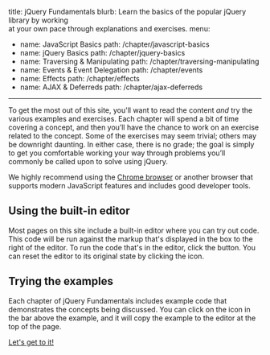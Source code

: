title: jQuery Fundamentals
blurb: Learn the basics of the popular jQuery library by working <br>at your own pace through explanations and exercises.
menu:
  - name: JavaScript Basics
    path: /chapter/javascript-basics
  - name: jQuery Basics
    path: /chapter/jquery-basics
  - name: Traversing & Manipulating
    path: /chapter/traversing-manipulating
  - name: Events & Event Delegation
    path: /chapter/events
  - name: Effects
    path: /chapter/effects
  - name: AJAX & Deferreds
    path: /chapter/ajax-deferreds
---

To get the most out of this site, you'll want to read the content *and* try the
various examples and exercises. Each chapter will spend a bit of time covering
a concept, and then you’ll have the chance to work on an exercise related to
the concept. Some of the exercises may seem trivial; others may be downright
daunting. In either case, there is no grade; the goal is simply to get you
comfortable working your way through problems you’ll commonly be called upon to
solve using jQuery.

We highly recommend using the [Chrome
browser](https://www.google.com/intl/en/chrome/browser/) or another browser
that supports modern JavaScript features and includes good developer tools.

## Using the built-in editor
Most pages on this site include a built-in editor where you can try out code.
This code will be run against the markup that's displayed in the box to the
right of the editor. To run the code that's in the editor, click the <i
class="icon-play"></i> button. You can reset the editor to its original state
by clicking the <i class="icon-repeat"></i> icon.

## Trying the examples
Each chapter of jQuery Fundamentals includes example code that demonstrates
the concepts being discussed. You can click on the <i
class="icon-eye-open"></i> icon in the bar above the example, and it will copy
the example to the editor at the top of the page.

<a class="btn btn-primary" href="/chapter/javascript-basics">Let's get to it!</a>
